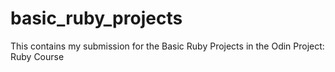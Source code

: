 # basic_ruby_projects
This contains my submission for the Basic Ruby Projects in the Odin Project: Ruby Course
